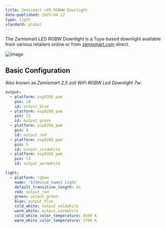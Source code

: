 ```yaml
---
title: Zemismart LED RGBWW Downlight
date-published: 2023-04-12
type: light
standard: global
---
```


The Zemismart LED RGBW Downlight is a Tuya-based downlight available
from various retailers online or from
[zemismart.com](https://www.zemismart.com) direct.

![image](/zemismart-rgbw-downlight.jpg)

## Basic Configuration

Also known as *Zemismart 2,5 zoll WiFi RGBW Led Downlight 7w*:

``` yaml
output:
  - platform: esp8266_pwm
    pin: 14
    id: output_blue
  - platform: esp8266_pwm
    pin: 12
    id: output_green
  - platform: esp8266_pwm
    pin: 4
    id: output_red
  - platform: esp8266_pwm
    pin: 5
    id: output_coldwhite
  - platform: esp8266_pwm
    pin: 13
    id: output_warmwhite

light:
  - platform: rgbww
    name: '${device_name} Light'
    default_transition_length: 0s
    red: output_red
    green: output_green
    blue: output_blue
    cold_white: output_coldwhite
    warm_white: output_warmwhite
    cold_white_color_temperature: 6500 K
    warm_white_color_temperature: 2700 K
```
